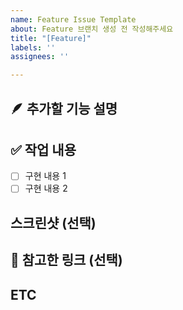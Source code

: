 ```yaml
---
name: Feature Issue Template
about: Feature 브랜치 생성 전 작성해주세요
title: "[Feature]"
labels: ''
assignees: ''

---
```


## 🪶 추가할 기능 설명


## ✅ 작업 내용

- [ ] 구현 내용 1
- [ ] 구현 내용 2

## 스크린샷 (선택)

## 🔗 참고한 링크 (선택)

## ETC

